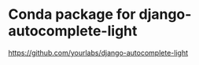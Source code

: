 # Conda package for django-autocomplete-light

https://github.com/yourlabs/django-autocomplete-light
